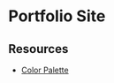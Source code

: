 # Portfolio Site

## Resources

- [Color Palette](https://coolors.co/2a2e36-15566f-0b6a8b-60b0c8-a9d2de-cee3e9-f2f4f3)